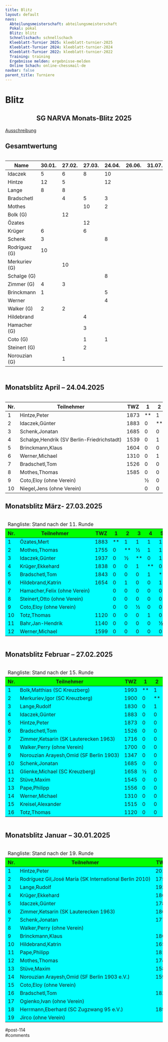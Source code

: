 ```yaml
---
title: Blitz 
layout: default
navs:
  Abteilungsmeisterschaft: abteilungsmeisterschaft
  Pokal: pokal
  Blitz: blitz
  Schnellschach: schnellschach
  Kleeblatt-Turnier 2025: kleeblatt-turnier-2025
  Kleeblatt-Turnier 2024: kleeblatt-turnier-2024
  Kleeblatt-Turnier 2022: kleeblatt-turnier-2022
  Training: training
  Ergebnisse melden: ergebnisse-melden
  Online Schach: online-chessmail-de
navbar: false
parent_title: Turniere
---
```

<div class="post-114 page type-page status-publish hentry" id="post-114">
<h1 class="entry-title">Blitz</h1>
<div class="entry-content">
<div class="aligncenter">
<h2 class="heading2" style="text-align: center;">SG NARVA Monats-Blitz 2025</h2>
<p><a href="https://www.narva-schach.de/wordpress/wp-content/uploads/2024/12/Blitzschach-2025.pdf" rel="noopener" target="_blank">Ausschreibung</a></p>
<h2>Gesamtwertung</h2>
<div style="overflow: auto;">
<table class="clean footable" style="width: 139%; height: 666px;">
<thead>
<tr style="height: 18px;">
<th style="padding-right: 10px; width: 15%; height: 18px;">Name</th>
<th style="padding-right: 10px; width: 5%; height: 18px;">30.01.</th>
<th style="padding-right: 10px; width: 5%; height: 18px;">27.02.</th>
<th style="padding-right: 10px; width: 5%; height: 18px;">27.03.</th>
<th style="padding-right: 10px; width: 5%; height: 18px;">24.04.</th>
<th style="padding-right: 10px; width: 5%; height: 18px;">26.06.</th>
<th style="padding-right: 10px; width: 5%; height: 18px;">31.07.</th>
<th style="padding-right: 10px; width: 5%; height: 18px;">28.08.</th>
<th style="padding-right: 10px; width: 5%; height: 18px;">25.09.</th>
<th style="padding-right: 10px; width: 5%; height: 18px;">30.10.</th>
<th style="padding-right: 10px; width: 5%; height: 18px;">27.11.</th>
<th data-type="numeric" style="padding-right: 10px; width: 8.68621%; height: 18px;"><strong>Gesamt</strong></th>
</tr>
</thead>
<tbody>
<tr style="height: 24px;">
<td style="width: 15%; height: 24px;">Idaczek</td>
<td style="width: 5%; height: 24px;">5</td>
<td style="width: 5%; height: 24px;">6</td>
<td style="width: 5%; height: 24px;">8</td>
<td style="width: 5%; height: 24px;">10</td>
<td style="width: 5%; height: 24px;"></td>
<td style="width: 5%; height: 24px;"></td>
<td style="width: 5%; height: 24px;"></td>
<td style="width: 5%; height: 24px;"></td>
<td style="width: 5%; height: 24px;"></td>
<td style="width: 5%; height: 24px;"></td>
<td style="width: 8.68621%; height: 24px;">29</td>
</tr>
<tr style="height: 24px;">
<td style="width: 15%; height: 24px;">Hintze</td>
<td style="width: 5%; height: 24px;">12</td>
<td style="width: 5%; height: 24px;">5</td>
<td style="width: 5%; height: 24px;"></td>
<td style="width: 5%; height: 24px;">12</td>
<td style="width: 5%; height: 24px;"></td>
<td style="width: 5%; height: 24px;"></td>
<td style="width: 5%; height: 24px;"></td>
<td style="width: 5%; height: 24px;"></td>
<td style="width: 5%; height: 24px;"></td>
<td style="width: 5%; height: 24px;"></td>
<td style="width: 8.68621%; height: 24px;">29</td>
</tr>
<tr style="height: 24px;">
<td style="width: 15%; height: 24px;">Lange</td>
<td style="width: 5%; height: 24px;">8</td>
<td style="width: 5%; height: 24px;">8</td>
<td style="width: 5%; height: 24px;"></td>
<td style="width: 5%; height: 24px;"></td>
<td style="width: 5%; height: 24px;"></td>
<td style="width: 5%; height: 24px;"></td>
<td style="width: 5%; height: 24px;"></td>
<td style="width: 5%; height: 24px;"></td>
<td style="width: 5%; height: 24px;"></td>
<td style="width: 5%; height: 24px;"></td>
<td style="width: 8.68621%; height: 24px;">16</td>
</tr>
<tr style="height: 24px;">
<td style="width: 15%; height: 24px;">Bradschetl</td>
<td style="width: 5%; height: 24px;"></td>
<td style="width: 5%; height: 24px;">4</td>
<td style="width: 5%; height: 24px;">5</td>
<td style="width: 5%; height: 24px;">3</td>
<td style="width: 5%; height: 24px;"></td>
<td style="width: 5%; height: 24px;"></td>
<td style="width: 5%; height: 24px;"></td>
<td style="width: 5%; height: 24px;"></td>
<td style="width: 5%; height: 24px;"></td>
<td style="width: 5%; height: 24px;"></td>
<td style="width: 8.68621%; height: 24px;">12</td>
</tr>
<tr style="height: 24px;">
<td style="width: 15%; height: 24px;">Mothes</td>
<td style="width: 5%; height: 24px;"></td>
<td style="width: 5%; height: 24px;"></td>
<td style="width: 5%; height: 24px;">10</td>
<td style="width: 5%; height: 24px;">2</td>
<td style="width: 5%; height: 24px;"></td>
<td style="width: 5%; height: 24px;"></td>
<td style="width: 5%; height: 24px;"></td>
<td style="width: 5%; height: 24px;"></td>
<td style="width: 5%; height: 24px;"></td>
<td style="width: 5%; height: 24px;"></td>
<td style="width: 8.68621%; height: 24px;">12</td>
</tr>
<tr style="height: 24px;">
<td style="width: 15%; height: 24px;">Bolk (G)</td>
<td style="width: 5%; height: 24px;"></td>
<td style="width: 5%; height: 24px;">12</td>
<td style="width: 5%; height: 24px;"></td>
<td style="width: 5%; height: 24px;"></td>
<td style="width: 5%; height: 24px;"></td>
<td style="width: 5%; height: 24px;"></td>
<td style="width: 5%; height: 24px;"></td>
<td style="width: 5%; height: 24px;"></td>
<td style="width: 5%; height: 24px;"></td>
<td style="width: 5%; height: 24px;"></td>
<td style="width: 8.68621%; height: 24px;">12</td>
</tr>
<tr style="height: 24px;">
<td style="width: 15%; height: 24px;">Özates</td>
<td style="width: 5%; height: 24px;"></td>
<td style="width: 5%; height: 24px;"></td>
<td style="width: 5%; height: 24px;">12</td>
<td style="width: 5%; height: 24px;"></td>
<td style="width: 5%; height: 24px;"></td>
<td style="width: 5%; height: 24px;"></td>
<td style="width: 5%; height: 24px;"></td>
<td style="width: 5%; height: 24px;"></td>
<td style="width: 5%; height: 24px;"></td>
<td style="width: 5%; height: 24px;"></td>
<td style="width: 8.68621%; height: 24px;">12</td>
</tr>
<tr style="height: 24px;">
<td style="width: 15%; height: 24px;">Krüger</td>
<td style="width: 5%; height: 24px;">6</td>
<td style="width: 5%; height: 24px;"></td>
<td style="width: 5%; height: 24px;">6</td>
<td style="width: 5%; height: 24px;"></td>
<td style="width: 5%; height: 24px;"></td>
<td style="width: 5%; height: 24px;"></td>
<td style="width: 5%; height: 24px;"></td>
<td style="width: 5%; height: 24px;"></td>
<td style="width: 5%; height: 24px;"></td>
<td style="width: 5%; height: 24px;"></td>
<td style="width: 8.68621%; height: 24px;">12</td>
</tr>
<tr style="height: 24px;">
<td style="width: 15%; height: 24px;">Schenk</td>
<td style="width: 5%; height: 24px;">3</td>
<td style="width: 5%; height: 24px;"></td>
<td style="width: 5%; height: 24px;"></td>
<td style="width: 5%; height: 24px;">8</td>
<td style="width: 5%; height: 24px;"></td>
<td style="width: 5%; height: 24px;"></td>
<td style="width: 5%; height: 24px;"></td>
<td style="width: 5%; height: 24px;"></td>
<td style="width: 5%; height: 24px;"></td>
<td style="width: 5%; height: 24px;"></td>
<td style="width: 8.68621%; height: 24px;">11</td>
</tr>
<tr style="height: 24px;">
<td style="width: 15%; height: 24px;">Rodríguez (G)</td>
<td style="width: 5%; height: 24px;">10</td>
<td style="width: 5%; height: 24px;"></td>
<td style="width: 5%; height: 24px;"></td>
<td style="width: 5%; height: 24px;"></td>
<td style="width: 5%; height: 24px;"></td>
<td style="width: 5%; height: 24px;"></td>
<td style="width: 5%; height: 24px;"></td>
<td style="width: 5%; height: 24px;"></td>
<td style="width: 5%; height: 24px;"></td>
<td style="width: 5%; height: 24px;"></td>
<td style="width: 8.68621%; height: 24px;">10</td>
</tr>
<tr style="height: 24px;">
<td style="width: 15%; height: 24px;">Merkuriev (G)</td>
<td style="width: 5%; height: 24px;"></td>
<td style="width: 5%; height: 24px;">10</td>
<td style="width: 5%; height: 24px;"></td>
<td style="width: 5%; height: 24px;"></td>
<td style="width: 5%; height: 24px;"></td>
<td style="width: 5%; height: 24px;"></td>
<td style="width: 5%; height: 24px;"></td>
<td style="width: 5%; height: 24px;"></td>
<td style="width: 5%; height: 24px;"></td>
<td style="width: 5%; height: 24px;"></td>
<td style="width: 8.68621%; height: 24px;">10</td>
</tr>
<tr style="height: 24px;">
<td style="width: 15%; height: 24px;">Schalge (G)</td>
<td style="width: 5%; height: 24px;"></td>
<td style="width: 5%; height: 24px;"></td>
<td style="width: 5%; height: 24px;"></td>
<td style="width: 5%; height: 24px;">8</td>
<td style="width: 5%; height: 24px;"></td>
<td style="width: 5%; height: 24px;"></td>
<td style="width: 5%; height: 24px;"></td>
<td style="width: 5%; height: 24px;"></td>
<td style="width: 5%; height: 24px;"></td>
<td style="width: 5%; height: 24px;"></td>
<td style="width: 8.68621%; height: 24px;">8</td>
</tr>
<tr style="height: 24px;">
<td style="width: 15%; height: 24px;">Zimmer (G)</td>
<td style="width: 5%; height: 24px;">4</td>
<td style="width: 5%; height: 24px;">3</td>
<td style="width: 5%; height: 24px;"></td>
<td style="width: 5%; height: 24px;"></td>
<td style="width: 5%; height: 24px;"></td>
<td style="width: 5%; height: 24px;"></td>
<td style="width: 5%; height: 24px;"></td>
<td style="width: 5%; height: 24px;"></td>
<td style="width: 5%; height: 24px;"></td>
<td style="width: 5%; height: 24px;"></td>
<td style="width: 8.68621%; height: 24px;">7</td>
</tr>
<tr style="height: 24px;">
<td style="width: 15%; height: 24px;">Brinckmann</td>
<td style="width: 5%; height: 24px;">1</td>
<td style="width: 5%; height: 24px;"></td>
<td style="width: 5%; height: 24px;"></td>
<td style="width: 5%; height: 24px;">5</td>
<td style="width: 5%; height: 24px;"></td>
<td style="width: 5%; height: 24px;"></td>
<td style="width: 5%; height: 24px;"></td>
<td style="width: 5%; height: 24px;"></td>
<td style="width: 5%; height: 24px;"></td>
<td style="width: 5%; height: 24px;"></td>
<td style="width: 8.68621%; height: 24px;">6</td>
</tr>
<tr style="height: 24px;">
<td style="width: 15%; height: 24px;">Werner</td>
<td style="width: 5%; height: 24px;"></td>
<td style="width: 5%; height: 24px;"></td>
<td style="width: 5%; height: 24px;"></td>
<td style="width: 5%; height: 24px;">4</td>
<td style="width: 5%; height: 24px;"></td>
<td style="width: 5%; height: 24px;"></td>
<td style="width: 5%; height: 24px;"></td>
<td style="width: 5%; height: 24px;"></td>
<td style="width: 5%; height: 24px;"></td>
<td style="width: 5%; height: 24px;"></td>
<td style="width: 8.68621%; height: 24px;">4</td>
</tr>
<tr style="height: 24px;">
<td style="width: 15%; height: 24px;">Walker (G)</td>
<td style="width: 5%; height: 24px;">2</td>
<td style="width: 5%; height: 24px;">2</td>
<td style="width: 5%; height: 24px;"></td>
<td style="width: 5%; height: 24px;"></td>
<td style="width: 5%; height: 24px;"></td>
<td style="width: 5%; height: 24px;"></td>
<td style="width: 5%; height: 24px;"></td>
<td style="width: 5%; height: 24px;"></td>
<td style="width: 5%; height: 24px;"></td>
<td style="width: 5%; height: 24px;"></td>
<td style="width: 8.68621%; height: 24px;">4</td>
</tr>
<tr style="height: 24px;">
<td style="width: 15%; height: 24px;">Hildebrand</td>
<td style="width: 5%; height: 24px;"></td>
<td style="width: 5%; height: 24px;"></td>
<td style="width: 5%; height: 24px;">4</td>
<td style="width: 5%; height: 24px;"></td>
<td style="width: 5%; height: 24px;"></td>
<td style="width: 5%; height: 24px;"></td>
<td style="width: 5%; height: 24px;"></td>
<td style="width: 5%; height: 24px;"></td>
<td style="width: 5%; height: 24px;"></td>
<td style="width: 5%; height: 24px;"></td>
<td style="width: 8.68621%; height: 24px;">4</td>
</tr>
<tr style="height: 24px;">
<td style="width: 15%; height: 24px;">Hamacher (G)</td>
<td style="width: 5%; height: 24px;"></td>
<td style="width: 5%; height: 24px;"></td>
<td style="width: 5%; height: 24px;">3</td>
<td style="width: 5%; height: 24px;"></td>
<td style="width: 5%; height: 24px;"></td>
<td style="width: 5%; height: 24px;"></td>
<td style="width: 5%; height: 24px;"></td>
<td style="width: 5%; height: 24px;"></td>
<td style="width: 5%; height: 24px;"></td>
<td style="width: 5%; height: 24px;"></td>
<td style="width: 8.68621%; height: 24px;">3</td>
</tr>
<tr style="height: 24px;">
<td style="width: 15%; height: 24px;">Coto (G)</td>
<td style="width: 5%; height: 24px;"></td>
<td style="width: 5%; height: 24px;"></td>
<td style="width: 5%; height: 24px;">1</td>
<td style="width: 5%; height: 24px;">1</td>
<td style="width: 5%; height: 24px;"></td>
<td style="width: 5%; height: 24px;"></td>
<td style="width: 5%; height: 24px;"></td>
<td style="width: 5%; height: 24px;"></td>
<td style="width: 5%; height: 24px;"></td>
<td style="width: 5%; height: 24px;"></td>
<td style="width: 8.68621%; height: 24px;">2</td>
</tr>
<tr style="height: 24px;">
<td style="width: 15%; height: 24px;">Steinert (G)</td>
<td style="width: 5%; height: 24px;"></td>
<td style="width: 5%; height: 24px;"></td>
<td style="width: 5%; height: 24px;">2</td>
<td style="width: 5%; height: 24px;"></td>
<td style="width: 5%; height: 24px;"></td>
<td style="width: 5%; height: 24px;"></td>
<td style="width: 5%; height: 24px;"></td>
<td style="width: 5%; height: 24px;"></td>
<td style="width: 5%; height: 24px;"></td>
<td style="width: 5%; height: 24px;"></td>
<td style="width: 8.68621%; height: 24px;">2</td>
</tr>
<tr style="height: 24px;">
<td style="width: 15%; height: 24px;">Norouzian (G)</td>
<td style="width: 5%; height: 24px;"></td>
<td style="width: 5%; height: 24px;">1</td>
<td style="width: 5%; height: 24px;"></td>
<td style="width: 5%; height: 24px;"></td>
<td style="width: 5%; height: 24px;"></td>
<td style="width: 5%; height: 24px;"></td>
<td style="width: 5%; height: 24px;"></td>
<td style="width: 5%; height: 24px;"></td>
<td style="width: 5%; height: 24px;"></td>
<td style="width: 5%; height: 24px;"></td>
<td style="width: 8.68621%; height: 24px;">1</td>
</tr>
</tbody>
</table>
</div>
<h2>Monatsblitz April – 24.04.2025</h2>
<div style="overflow: auto;"></div>
<table class="clean swiss footable">
<thead>
<tr>
<th>Nr.</th>
<th>Teilnehmer</th>
<th>TWZ</th>
<th>1</th>
<th>2</th>
<th>3</th>
<th>4</th>
<th>5</th>
<th>6</th>
<th>7</th>
<th>8</th>
<th>9</th>
<th>10</th>
<th>Punkte</th>
<th>SoBerg</th>
</tr>
</thead>
<tbody>
<tr>
<td>1</td>
<td>Hintze,Peter</td>
<td>1873</td>
<td>**</td>
<td>1</td>
<td>1</td>
<td>1</td>
<td>1</td>
<td>1</td>
<td>1</td>
<td>1</td>
<td>½</td>
<td>1</td>
<td>8.5</td>
<td>35.75</td>
</tr>
<tr>
<td>2</td>
<td>Idaczek,Günter</td>
<td>1883</td>
<td>0</td>
<td>**</td>
<td>1</td>
<td>0</td>
<td>1</td>
<td>0</td>
<td>1</td>
<td>1</td>
<td>1</td>
<td>1</td>
<td>6.0</td>
<td>20.50</td>
</tr>
<tr>
<td>3</td>
<td>Schenk,Jonatan</td>
<td>1685</td>
<td>0</td>
<td>0</td>
<td>**</td>
<td>1</td>
<td>0</td>
<td>1</td>
<td>1</td>
<td>1</td>
<td>1</td>
<td>1</td>
<td>6.0</td>
<td>19.00</td>
</tr>
<tr>
<td>4</td>
<td nowrap="nowrap">Schalge,Hendrik (SV Berlin-Friedrichstadt)</td>
<td>1539</td>
<td>0</td>
<td>1</td>
<td>0</td>
<td>**</td>
<td>0</td>
<td>1</td>
<td>1</td>
<td>1</td>
<td>1</td>
<td>1</td>
<td>6.0</td>
<td>19.00</td>
</tr>
<tr>
<td>5</td>
<td>Brinckmann,Klaus</td>
<td>1604</td>
<td>0</td>
<td>0</td>
<td>1</td>
<td>1</td>
<td>**</td>
<td>1</td>
<td>0</td>
<td>½</td>
<td>1</td>
<td>1</td>
<td>5.5</td>
<td>19.25</td>
</tr>
<tr>
<td>6</td>
<td>Werner,Michael</td>
<td>1310</td>
<td>0</td>
<td>1</td>
<td>0</td>
<td>0</td>
<td>0</td>
<td>**</td>
<td>1</td>
<td>0</td>
<td>1</td>
<td>1</td>
<td>4.0</td>
<td>11.50</td>
</tr>
<tr>
<td>7</td>
<td>Bradschetl,Tom</td>
<td>1526</td>
<td>0</td>
<td>0</td>
<td>0</td>
<td>0</td>
<td>1</td>
<td>0</td>
<td>**</td>
<td>1</td>
<td>1</td>
<td>1</td>
<td>4.0</td>
<td>10.50</td>
</tr>
<tr>
<td>8</td>
<td>Mothes,Thomas</td>
<td>1585</td>
<td>0</td>
<td>0</td>
<td>0</td>
<td>0</td>
<td>½</td>
<td>1</td>
<td>0</td>
<td>**</td>
<td>1</td>
<td>1</td>
<td>3.5</td>
<td>8.25</td>
</tr>
<tr>
<td>9</td>
<td>Coto,Eloy (ohne Verein)</td>
<td></td>
<td>½</td>
<td>0</td>
<td>0</td>
<td>0</td>
<td>0</td>
<td>0</td>
<td>0</td>
<td>0</td>
<td>**</td>
<td>1</td>
<td>1.5</td>
<td>4.25</td>
</tr>
<tr>
<td>10</td>
<td>Niegel,Jens (ohne Verein)</td>
<td></td>
<td>0</td>
<td>0</td>
<td>0</td>
<td>0</td>
<td>0</td>
<td>0</td>
<td>0</td>
<td>0</td>
<td>0</td>
<td>**</td>
<td>0.0</td>
<td>0.00</td>
</tr>
</tbody>
</table>
</div>
<h2>Monatsblitz März- 27.03.2025</h2>
<div style="overflow: auto;">
<table class="clean swiss">
<thead>
<tr>
<td colspan="17">Rangliste: Stand nach der 11. Runde</td>
</tr>
<tr bgcolor="#00FF00">
<th>Nr.</th>
<th>Teilnehmer</th>
<th>TWZ</th>
<th>1</th>
<th>2</th>
<th>3</th>
<th>4</th>
<th>5</th>
<th>6</th>
<th>7</th>
<th>8</th>
<th>9</th>
<th>10</th>
<th>11</th>
<th>12</th>
<th>Punkte</th>
<th>SoBerg</th>
</tr>
</thead>
<tbody>
<tr bgcolor="#00FFFF">
<td>1</td>
<td>Özates,Mert</td>
<td>1883</td>
<td>**</td>
<td>1</td>
<td>1</td>
<td>1</td>
<td>1</td>
<td>1</td>
<td>1</td>
<td>1</td>
<td>1</td>
<td>1</td>
<td>1</td>
<td>1</td>
<td>11.0</td>
<td>55.00</td>
</tr>
<tr bgcolor="#00FFFF">
<td>2</td>
<td>Mothes,Thomas</td>
<td>1755</td>
<td>0</td>
<td>**</td>
<td>½</td>
<td>1</td>
<td>1</td>
<td>0</td>
<td>1</td>
<td>1</td>
<td>1</td>
<td>1</td>
<td>1</td>
<td>1</td>
<td>8.5</td>
<td>37.50</td>
</tr>
<tr bgcolor="#00FFFF">
<td>3</td>
<td>Idaczek,Günter</td>
<td>1937</td>
<td>0</td>
<td>½</td>
<td>**</td>
<td>0</td>
<td>1</td>
<td>1</td>
<td>1</td>
<td>1</td>
<td>½</td>
<td>1</td>
<td>1</td>
<td>1</td>
<td>8.0</td>
<td>33.75</td>
</tr>
<tr bgcolor="#00FFFF">
<td>4</td>
<td>Krüger,Ekkehard</td>
<td>1838</td>
<td>0</td>
<td>0</td>
<td>1</td>
<td>**</td>
<td>0</td>
<td>1</td>
<td>1</td>
<td>1</td>
<td>1</td>
<td>0</td>
<td>1</td>
<td>1</td>
<td>7.0</td>
<td>30.00</td>
</tr>
<tr bgcolor="#00FFFF">
<td>5</td>
<td>Bradschetl,Tom</td>
<td>1843</td>
<td>0</td>
<td>0</td>
<td>0</td>
<td>1</td>
<td>**</td>
<td>0</td>
<td>1</td>
<td>1</td>
<td>1</td>
<td>1</td>
<td>½</td>
<td>1</td>
<td>6.5</td>
<td>25.75</td>
</tr>
<tr bgcolor="#00FFFF">
<td>6</td>
<td>Hildebrand,Katrin</td>
<td>1654</td>
<td>0</td>
<td>1</td>
<td>0</td>
<td>0</td>
<td>1</td>
<td>**</td>
<td>0</td>
<td>0</td>
<td>0</td>
<td>1</td>
<td>1</td>
<td>1</td>
<td>5.0</td>
<td>22.00</td>
</tr>
<tr bgcolor="#00FFFF">
<td>7</td>
<td nowrap="nowrap">Hamacher,Felix (ohne Verein)</td>
<td></td>
<td>0</td>
<td>0</td>
<td>0</td>
<td>0</td>
<td>0</td>
<td>1</td>
<td>**</td>
<td>0</td>
<td>1</td>
<td>1</td>
<td>1</td>
<td>1</td>
<td>5.0</td>
<td>16.00</td>
</tr>
<tr bgcolor="#00FFFF">
<td>8</td>
<td>Steinert,Otto (ohne Verein)</td>
<td></td>
<td>0</td>
<td>0</td>
<td>0</td>
<td>0</td>
<td>0</td>
<td>1</td>
<td>1</td>
<td>**</td>
<td>1</td>
<td>0</td>
<td>0</td>
<td>1</td>
<td>4.0</td>
<td>15.50</td>
</tr>
<tr bgcolor="#00FFFF">
<td>9</td>
<td>Coto,Eloy (ohne Verein)</td>
<td></td>
<td>0</td>
<td>0</td>
<td>½</td>
<td>0</td>
<td>0</td>
<td>1</td>
<td>0</td>
<td>0</td>
<td>**</td>
<td>1</td>
<td>1</td>
<td>½</td>
<td>4.0</td>
<td>15.25</td>
</tr>
<tr bgcolor="#00FFFF">
<td>10</td>
<td>Totz,Thomas</td>
<td>1120</td>
<td>0</td>
<td>0</td>
<td>0</td>
<td>1</td>
<td>0</td>
<td>0</td>
<td>0</td>
<td>1</td>
<td>0</td>
<td>**</td>
<td>1</td>
<td>0</td>
<td>3.0</td>
<td>13.50</td>
</tr>
<tr bgcolor="#00FFFF">
<td>11</td>
<td>Bahr,Jan-Hendrik</td>
<td>1140</td>
<td>0</td>
<td>0</td>
<td>0</td>
<td>0</td>
<td>½</td>
<td>0</td>
<td>0</td>
<td>1</td>
<td>0</td>
<td>0</td>
<td>**</td>
<td>1</td>
<td>2.5</td>
<td>8.75</td>
</tr>
<tr bgcolor="#00FFFF">
<td>12</td>
<td>Werner,Michael</td>
<td>1599</td>
<td>0</td>
<td>0</td>
<td>0</td>
<td>0</td>
<td>0</td>
<td>0</td>
<td>0</td>
<td>0</td>
<td>½</td>
<td>1</td>
<td>0</td>
<td>**</td>
<td>1.5</td>
<td>5.00</td>
</tr>
</tbody>
</table>
</div>
<h2>Monatsblitz Februar – 27.02.2025</h2>
<div style="overflow: auto;">
<table class="clean swiss">
<thead>
<tr>
<td colspan="21">Rangliste: Stand nach der 15. Runde</td>
</tr>
<tr bgcolor="#00FF00">
<th>Nr.</th>
<th>Teilnehmer</th>
<th>TWZ</th>
<th>1</th>
<th>2</th>
<th>3</th>
<th>4</th>
<th>5</th>
<th>6</th>
<th>7</th>
<th>8</th>
<th>9</th>
<th>10</th>
<th>11</th>
<th>12</th>
<th>13</th>
<th>14</th>
<th>15</th>
<th>16</th>
<th>Punkte</th>
<th>SoBerg</th>
</tr>
</thead>
<tbody>
<tr bgcolor="#00FFFF">
<td>1</td>
<td>Bolk,Matthias (SC Kreuzberg)</td>
<td>1993</td>
<td>**</td>
<td>1</td>
<td>1</td>
<td>1</td>
<td>1</td>
<td>1</td>
<td>1</td>
<td>1</td>
<td>1</td>
<td>1</td>
<td>½</td>
<td>1</td>
<td>1</td>
<td>1</td>
<td>1</td>
<td>1</td>
<td>14.5</td>
<td>102.50</td>
</tr>
<tr bgcolor="#00FFFF">
<td>2</td>
<td>Merkuriev,Igor (SC Kreuzberg)</td>
<td>1900</td>
<td>0</td>
<td>**</td>
<td>0</td>
<td>1</td>
<td>1</td>
<td>1</td>
<td>1</td>
<td>1</td>
<td>1</td>
<td>1</td>
<td>1</td>
<td>1</td>
<td>1</td>
<td>1</td>
<td>1</td>
<td>1</td>
<td>13.0</td>
<td>81.50</td>
</tr>
<tr bgcolor="#00FFFF">
<td>3</td>
<td>Lange,Rudolf</td>
<td>1830</td>
<td>0</td>
<td>1</td>
<td>**</td>
<td>½</td>
<td>½</td>
<td>0</td>
<td>1</td>
<td>1</td>
<td>1</td>
<td>0</td>
<td>1</td>
<td>1</td>
<td>1</td>
<td>1</td>
<td>1</td>
<td>1</td>
<td>11.0</td>
<td>68.75</td>
</tr>
<tr bgcolor="#00FFFF">
<td>4</td>
<td>Idaczek,Günter</td>
<td>1883</td>
<td>0</td>
<td>0</td>
<td>½</td>
<td>**</td>
<td>1</td>
<td>½</td>
<td>1</td>
<td>0</td>
<td>1</td>
<td>1</td>
<td>1</td>
<td>1</td>
<td>1</td>
<td>1</td>
<td>1</td>
<td>1</td>
<td>11.0</td>
<td>64.00</td>
</tr>
<tr bgcolor="#00FFFF">
<td>5</td>
<td>Hintze,Peter</td>
<td>1873</td>
<td>0</td>
<td>0</td>
<td>½</td>
<td>0</td>
<td>**</td>
<td>1</td>
<td>1</td>
<td>0</td>
<td>1</td>
<td>0</td>
<td>1</td>
<td>1</td>
<td>1</td>
<td>1</td>
<td>1</td>
<td>1</td>
<td>9.5</td>
<td>52.50</td>
</tr>
<tr bgcolor="#00FFFF">
<td>6</td>
<td>Bradschetl,Tom</td>
<td>1526</td>
<td>0</td>
<td>0</td>
<td>1</td>
<td>½</td>
<td>0</td>
<td>**</td>
<td>0</td>
<td>1</td>
<td>½</td>
<td>1</td>
<td>½</td>
<td>1</td>
<td>½</td>
<td>1</td>
<td>1</td>
<td>1</td>
<td>9.0</td>
<td>50.50</td>
</tr>
<tr bgcolor="#00FFFF">
<td>7</td>
<td>Zimmer,Ketsarin (SK Lauterecken 1963)</td>
<td>1716</td>
<td>0</td>
<td>0</td>
<td>0</td>
<td>0</td>
<td>0</td>
<td>1</td>
<td>**</td>
<td>1</td>
<td>1</td>
<td>1</td>
<td>1</td>
<td>0</td>
<td>1</td>
<td>1</td>
<td>1</td>
<td>1</td>
<td>9.0</td>
<td>47.00</td>
</tr>
<tr bgcolor="#00FFFF">
<td>8</td>
<td>Walker,Perry (ohne Verein)</td>
<td>1700</td>
<td>0</td>
<td>0</td>
<td>0</td>
<td>1</td>
<td>1</td>
<td>0</td>
<td>0</td>
<td>**</td>
<td>1</td>
<td>1</td>
<td>0</td>
<td>0</td>
<td>1</td>
<td>1</td>
<td>1</td>
<td>½</td>
<td>7.5</td>
<td>44.25</td>
</tr>
<tr bgcolor="#00FFFF">
<td>9</td>
<td nowrap="nowrap">Norouzian Arayesh,Omid (SF Berlin 1903)</td>
<td>1347</td>
<td>0</td>
<td>0</td>
<td>0</td>
<td>0</td>
<td>0</td>
<td>½</td>
<td>0</td>
<td>0</td>
<td>**</td>
<td>1</td>
<td>1</td>
<td>1</td>
<td>1</td>
<td>1</td>
<td>1</td>
<td>1</td>
<td>7.5</td>
<td>32.50</td>
</tr>
<tr bgcolor="#00FFFF">
<td>10</td>
<td>Schenk,Jonatan</td>
<td>1685</td>
<td>0</td>
<td>0</td>
<td>1</td>
<td>0</td>
<td>1</td>
<td>0</td>
<td>0</td>
<td>0</td>
<td>0</td>
<td>**</td>
<td>1</td>
<td>1</td>
<td>1</td>
<td>½</td>
<td>0</td>
<td>1</td>
<td>6.5</td>
<td>38.75</td>
</tr>
<tr bgcolor="#00FFFF">
<td>11</td>
<td>Glienke,Michael (SC Kreuzberg)</td>
<td>1658</td>
<td>½</td>
<td>0</td>
<td>0</td>
<td>0</td>
<td>0</td>
<td>½</td>
<td>0</td>
<td>1</td>
<td>0</td>
<td>0</td>
<td>**</td>
<td>0</td>
<td>1</td>
<td>1</td>
<td>1</td>
<td>1</td>
<td>6.0</td>
<td>29.75</td>
</tr>
<tr bgcolor="#00FFFF">
<td>12</td>
<td>Stüve,Maxim</td>
<td>1545</td>
<td>0</td>
<td>0</td>
<td>0</td>
<td>0</td>
<td>0</td>
<td>0</td>
<td>1</td>
<td>1</td>
<td>0</td>
<td>0</td>
<td>1</td>
<td>**</td>
<td>0</td>
<td>0</td>
<td>1</td>
<td>1</td>
<td>5.0</td>
<td>26.00</td>
</tr>
<tr bgcolor="#00FFFF">
<td>13</td>
<td>Pape,Philipp</td>
<td>1556</td>
<td>0</td>
<td>0</td>
<td>0</td>
<td>0</td>
<td>0</td>
<td>½</td>
<td>0</td>
<td>0</td>
<td>0</td>
<td>0</td>
<td>0</td>
<td>1</td>
<td>**</td>
<td>1</td>
<td>1</td>
<td>1</td>
<td>4.5</td>
<td>15.50</td>
</tr>
<tr bgcolor="#00FFFF">
<td>14</td>
<td>Werner,Michael</td>
<td>1310</td>
<td>0</td>
<td>0</td>
<td>0</td>
<td>0</td>
<td>0</td>
<td>0</td>
<td>0</td>
<td>0</td>
<td>0</td>
<td>½</td>
<td>0</td>
<td>1</td>
<td>0</td>
<td>**</td>
<td>0</td>
<td>1</td>
<td>2.5</td>
<td>9.75</td>
</tr>
<tr bgcolor="#00FFFF">
<td>15</td>
<td>Kreisel,Alexander</td>
<td>1515</td>
<td>0</td>
<td>0</td>
<td>0</td>
<td>0</td>
<td>0</td>
<td>0</td>
<td>0</td>
<td>0</td>
<td>0</td>
<td>1</td>
<td>0</td>
<td>0</td>
<td>0</td>
<td>1</td>
<td>**</td>
<td>0</td>
<td>2.0</td>
<td>9.00</td>
</tr>
<tr bgcolor="#00FFFF">
<td>16</td>
<td>Totz,Thomas</td>
<td>1120</td>
<td>0</td>
<td>0</td>
<td>0</td>
<td>0</td>
<td>0</td>
<td>0</td>
<td>0</td>
<td>½</td>
<td>0</td>
<td>0</td>
<td>0</td>
<td>0</td>
<td>0</td>
<td>0</td>
<td>1</td>
<td>**</td>
<td>1.5</td>
<td>5.75</td>
</tr>
</tbody>
</table>
</div>
<h2>Monatsblitz Januar – 30.01.2025</h2>
<div style="overflow: auto;">
<table class="clean swiss">
<thead>
<tr>
<td colspan="24">Rangliste: Stand nach der 19. Runde</td>
</tr>
<tr bgcolor="#00FF00">
<th>Nr.</th>
<th>Teilnehmer</th>
<th>TWZ</th>
<th>1</th>
<th>2</th>
<th>3</th>
<th>4</th>
<th>5</th>
<th>6</th>
<th>7</th>
<th>8</th>
<th>9</th>
<th>10</th>
<th>11</th>
<th>12</th>
<th>13</th>
<th>14</th>
<th>15</th>
<th>16</th>
<th>17</th>
<th>18</th>
<th>19</th>
<th>Punkte</th>
<th>SoBerg</th>
</tr>
</thead>
<tbody>
<tr bgcolor="#00FFFF">
<td>1</td>
<td>Hintze,Peter</td>
<td>2015</td>
<td>**</td>
<td>1</td>
<td>0</td>
<td>1</td>
<td>1</td>
<td>1</td>
<td>1</td>
<td>1</td>
<td>1</td>
<td>0</td>
<td>1</td>
<td>1</td>
<td>1</td>
<td>1</td>
<td>1</td>
<td>1</td>
<td>1</td>
<td>1</td>
<td>1</td>
<td>16.0</td>
<td>132.50</td>
</tr>
<tr bgcolor="#00FFFF">
<td>2</td>
<td nowrap="nowrap">Rodríguez Gil,José María (SK International Berlin 2010)</td>
<td>1756</td>
<td>0</td>
<td>**</td>
<td>1</td>
<td>0</td>
<td>1</td>
<td>1</td>
<td>1</td>
<td>1</td>
<td>1</td>
<td>1</td>
<td>1</td>
<td>0</td>
<td>1</td>
<td>1</td>
<td>1</td>
<td>1</td>
<td>1</td>
<td>1</td>
<td>1</td>
<td>15.0</td>
<td>118.00</td>
</tr>
<tr bgcolor="#00FFFF">
<td>3</td>
<td>Lange,Rudolf</td>
<td>1928</td>
<td>1</td>
<td>0</td>
<td>**</td>
<td>1</td>
<td>0</td>
<td>0</td>
<td>½</td>
<td>1</td>
<td>1</td>
<td>1</td>
<td>1</td>
<td>1</td>
<td>½</td>
<td>1</td>
<td>1</td>
<td>1</td>
<td>1</td>
<td>1</td>
<td>1</td>
<td>14.0</td>
<td>109.75</td>
</tr>
<tr bgcolor="#00FFFF">
<td>4</td>
<td>Krüger,Ekkehard</td>
<td>1864</td>
<td>0</td>
<td>1</td>
<td>0</td>
<td>**</td>
<td>½</td>
<td>0</td>
<td>0</td>
<td>1</td>
<td>1</td>
<td>1</td>
<td>1</td>
<td>1</td>
<td>1</td>
<td>1</td>
<td>1</td>
<td>1</td>
<td>1</td>
<td>1</td>
<td>1</td>
<td>13.5</td>
<td>99.50</td>
</tr>
<tr bgcolor="#00FFFF">
<td>5</td>
<td>Idaczek,Günter</td>
<td>1780</td>
<td>0</td>
<td>0</td>
<td>1</td>
<td>½</td>
<td>**</td>
<td>1</td>
<td>0</td>
<td>0</td>
<td>1</td>
<td>½</td>
<td>1</td>
<td>1</td>
<td>0</td>
<td>1</td>
<td>1</td>
<td>1</td>
<td>1</td>
<td>1</td>
<td>1</td>
<td>12.0</td>
<td>88.50</td>
</tr>
<tr bgcolor="#00FFFF">
<td>6</td>
<td>Zimmer,Ketsarin (SK Lauterecken 1963)</td>
<td>1862</td>
<td>0</td>
<td>0</td>
<td>1</td>
<td>1</td>
<td>0</td>
<td>**</td>
<td>1</td>
<td>1</td>
<td>0</td>
<td>1</td>
<td>0</td>
<td>1</td>
<td>1</td>
<td>0</td>
<td>0</td>
<td>1</td>
<td>1</td>
<td>1</td>
<td>1</td>
<td>11.0</td>
<td>87.00</td>
</tr>
<tr bgcolor="#00FFFF">
<td>7</td>
<td>Schenk,Jonatan</td>
<td>1770</td>
<td>0</td>
<td>0</td>
<td>½</td>
<td>1</td>
<td>1</td>
<td>0</td>
<td>**</td>
<td>1</td>
<td>0</td>
<td>1</td>
<td>0</td>
<td>½</td>
<td>1</td>
<td>1</td>
<td>1</td>
<td>1</td>
<td>1</td>
<td>0</td>
<td>1</td>
<td>11.0</td>
<td>84.75</td>
</tr>
<tr bgcolor="#00FFFF">
<td>8</td>
<td>Walker,Perry (ohne Verein)</td>
<td></td>
<td>0</td>
<td>0</td>
<td>0</td>
<td>0</td>
<td>1</td>
<td>0</td>
<td>0</td>
<td>**</td>
<td>0</td>
<td>1</td>
<td>0</td>
<td>1</td>
<td>1</td>
<td>1</td>
<td>1</td>
<td>1</td>
<td>1</td>
<td>1</td>
<td>1</td>
<td>10.0</td>
<td>62.50</td>
</tr>
<tr bgcolor="#00FFFF">
<td>9</td>
<td>Brinckmann,Klaus</td>
<td>1801</td>
<td>0</td>
<td>0</td>
<td>0</td>
<td>0</td>
<td>0</td>
<td>1</td>
<td>1</td>
<td>1</td>
<td>**</td>
<td>0</td>
<td>1</td>
<td>½</td>
<td>1</td>
<td>0</td>
<td>0</td>
<td>1</td>
<td>1</td>
<td>1</td>
<td>1</td>
<td>9.5</td>
<td>66.25</td>
</tr>
<tr bgcolor="#00FFFF">
<td>10</td>
<td>Hildebrand,Katrin</td>
<td>1654</td>
<td>1</td>
<td>0</td>
<td>0</td>
<td>0</td>
<td>½</td>
<td>0</td>
<td>0</td>
<td>0</td>
<td>1</td>
<td>**</td>
<td>1</td>
<td>0</td>
<td>0</td>
<td>1</td>
<td>1</td>
<td>1</td>
<td>0</td>
<td>1</td>
<td>1</td>
<td>8.5</td>
<td>61.00</td>
</tr>
<tr bgcolor="#00FFFF">
<td>11</td>
<td>Pape,Philipp</td>
<td>1813</td>
<td>0</td>
<td>0</td>
<td>0</td>
<td>0</td>
<td>0</td>
<td>1</td>
<td>1</td>
<td>1</td>
<td>0</td>
<td>0</td>
<td>**</td>
<td>1</td>
<td>1</td>
<td>0</td>
<td>1</td>
<td>0</td>
<td>½</td>
<td>1</td>
<td>1</td>
<td>8.5</td>
<td>60.50</td>
</tr>
<tr bgcolor="#00FFFF">
<td>12</td>
<td>Mothes,Thomas</td>
<td>1743</td>
<td>0</td>
<td>1</td>
<td>0</td>
<td>0</td>
<td>0</td>
<td>0</td>
<td>½</td>
<td>0</td>
<td>½</td>
<td>1</td>
<td>0</td>
<td>**</td>
<td>1</td>
<td>1</td>
<td>0</td>
<td>½</td>
<td>1</td>
<td>1</td>
<td>1</td>
<td>8.5</td>
<td>58.75</td>
</tr>
<tr bgcolor="#00FFFF">
<td>13</td>
<td>Stüve,Maxim</td>
<td>1584</td>
<td>0</td>
<td>0</td>
<td>½</td>
<td>0</td>
<td>1</td>
<td>0</td>
<td>0</td>
<td>0</td>
<td>0</td>
<td>1</td>
<td>0</td>
<td>0</td>
<td>**</td>
<td>1</td>
<td>1</td>
<td>0</td>
<td>1</td>
<td>1</td>
<td>1</td>
<td>7.5</td>
<td>48.50</td>
</tr>
<tr bgcolor="#00FFFF">
<td>14</td>
<td>Norouzian Arayesh,Omid (SF Berlin 1903 e.V.)</td>
<td>1596</td>
<td>0</td>
<td>0</td>
<td>0</td>
<td>0</td>
<td>0</td>
<td>1</td>
<td>0</td>
<td>0</td>
<td>1</td>
<td>0</td>
<td>1</td>
<td>0</td>
<td>0</td>
<td>**</td>
<td>1</td>
<td>1</td>
<td>0</td>
<td>0</td>
<td>1</td>
<td>6.0</td>
<td>40.00</td>
</tr>
<tr bgcolor="#00FFFF">
<td>15</td>
<td>Coto,Eloy (ohne Verein)</td>
<td></td>
<td>0</td>
<td>0</td>
<td>0</td>
<td>0</td>
<td>0</td>
<td>1</td>
<td>0</td>
<td>0</td>
<td>1</td>
<td>0</td>
<td>0</td>
<td>1</td>
<td>0</td>
<td>0</td>
<td>**</td>
<td>1</td>
<td>1</td>
<td>0</td>
<td>1</td>
<td>6.0</td>
<td>39.00</td>
</tr>
<tr bgcolor="#00FFFF">
<td>16</td>
<td>Bradschetl,Tom</td>
<td>1822</td>
<td>0</td>
<td>0</td>
<td>0</td>
<td>0</td>
<td>0</td>
<td>0</td>
<td>0</td>
<td>0</td>
<td>0</td>
<td>0</td>
<td>1</td>
<td>½</td>
<td>1</td>
<td>0</td>
<td>0</td>
<td>**</td>
<td>½</td>
<td>1</td>
<td>1</td>
<td>5.0</td>
<td>26.75</td>
</tr>
<tr bgcolor="#00FFFF">
<td>17</td>
<td>Ogienko,Ivan (ohne Verein)</td>
<td></td>
<td>0</td>
<td>0</td>
<td>0</td>
<td>0</td>
<td>0</td>
<td>0</td>
<td>0</td>
<td>0</td>
<td>0</td>
<td>1</td>
<td>½</td>
<td>0</td>
<td>0</td>
<td>1</td>
<td>0</td>
<td>½</td>
<td>**</td>
<td>1</td>
<td>1</td>
<td>5.0</td>
<td>25.25</td>
</tr>
<tr bgcolor="#00FFFF">
<td>18</td>
<td>Herrmann,Eberhard (SC Zugzwang 95 e.V.)</td>
<td>1894</td>
<td>0</td>
<td>0</td>
<td>0</td>
<td>0</td>
<td>0</td>
<td>0</td>
<td>1</td>
<td>0</td>
<td>0</td>
<td>0</td>
<td>0</td>
<td>0</td>
<td>0</td>
<td>1</td>
<td>1</td>
<td>0</td>
<td>0</td>
<td>**</td>
<td>1</td>
<td>4.0</td>
<td>23.00</td>
</tr>
<tr bgcolor="#00FFFF">
<td>19</td>
<td>Jirco (ohne Verein)</td>
<td></td>
<td>0</td>
<td>0</td>
<td>0</td>
<td>0</td>
<td>0</td>
<td>0</td>
<td>0</td>
<td>0</td>
<td>0</td>
<td>0</td>
<td>0</td>
<td>0</td>
<td>0</td>
<td>0</td>
<td>0</td>
<td>0</td>
<td>0</td>
<td>0</td>
<td>**</td>
<td>0.0</td>
<td>0.00</td>
</tr>
</tbody>
</table>
</div>
</div><!-- .entry-content -->
</div> #post-114 
<div id="comments">
</div> #comments 
